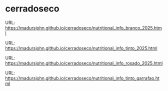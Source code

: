 # cerradoseco
URL: https://madursjohn.github.io/cerradoseco/nutritional_info_branco_2025.html

URL: https://madursjohn.github.io/cerradoseco/nutritional_info_tinto_2025.html

URL: https://madursjohn.github.io/cerradoseco/nutritional_info_rosado_2025.html

URL: https://madursjohn.github.io/cerradoseco/nutritional_info_tinto_garrafao.html
